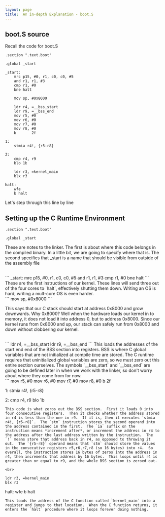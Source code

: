 ```yaml
---
layout: page
title:  An in-depth Explanation - boot.S
---
```



## boot.S source
Recall the code for boot.S
```
.section ".text.boot"

.global _start

_start:
    mrc p15, #0, r1, c0, c0, #5
    and r1, r1, #3
    cmp r1, #0
    bne halt

    mov sp, #0x8000

    ldr r4, =__bss_start
    ldr r9, =__bss_end
    mov r5, #0
    mov r6, #0
    mov r7, #0
    mov r8, #0
    b       2f

1:
    stmia r4!, {r5-r8}

2:
    cmp r4, r9
    blo 1b

    ldr r3, =kernel_main
    blx r3

halt:
    wfe
    b halt
```
Let's step through this line by line

## Setting up the C Runtime Environment

```
.section ".text.boot"

.global _start
```
These are notes to the linker.  The first is about where this code belongs in the compiled binary.  In a little bit, we are going to specify where that is.  The second specifies that \_start is a name that should be visible from outside of the assembly file

<br>
```
_start:
    mrc p15, #0, r1, c0, c0, #5
    and r1, r1, #3
    cmp r1, #0
    bne halt
```
These are the first instructions of our kernel.  These lines will send three out of the four cores to `halt`, effectively shutting them down.  Writing an OS is hard, writing a mult-core OS is even harder.

<br>
```
    mov sp, #0x8000
```

This says that our C stack should start at address 0x8000 and grow downwards.  Why 0x8000?
Well when the hardware loads our kernel in to memory, it does not load it into address 0, but to address 0x8000.  Since our kernel runs from 0x8000 and up, our stack can safely run from 0x8000 and down without clobbering our kernel.

<br>
```
    ldr r4, =__bss_start
    ldr r9, =__bss_end
```
This loads the addresses of the start end end of the BSS section into registers.  BSS is where C global variables that are not initialized at compile time are stored.  The C runtime requires that uninitialized global variables are zero, so we must zero out this entire section ourselves.  The symbols `__bss_start` and `__bss_end` are going to be defined later in when we work with the linker, so don't worry about where they come from for now.

<br>
```
    mov r5, #0
    mov r6, #0
    mov r7, #0
    mov r8, #0
    b       2f

1:
    stmia r4!, {r5-r8}

2:
    cmp r4, r9
    blo 1b
```
This code is what zeros out the BSS section.  First it loads 0 into four consecutive registers.  Then it checks whether the address stored in r4 is less than the one in r9.  If it is, then it executes `stmia r4!, {r5-r8}`.  The `stm` instruction stores the second operand into the address contained in the first.  The `ia` suffix on the instruction means *increment after*, or increment the address in r4 to the address after the last address written by the instruction.  The `!` means store that address back in r4, as opposed to throwing it out.  The `{r5-r8}` operand means that `stm` should store the values in the consecutive registers r5,r6,r7,r8 (so 16 bytes) into r4.  So overall, the instruction stores 16 bytes of zeros into the address in r4, then increments that address by 16 bytes.  This loops until r4 is greater than or equal to r9, and the whole BSS section is zeroed out.

<br>
```
    ldr r3, =kernel_main
    blx r3

halt:
    wfe
    b halt
```
This loads the address of the C function called `kernel_main` into a register and jumps to that location.  When the C function returns, it enters the `halt` procedure where it loops forever doing nothing.

